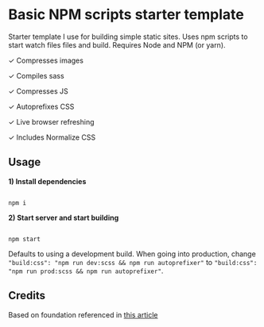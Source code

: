 # Basic NPM scripts starter template

Starter template I use for building simple static sites. Uses npm scripts to start watch files files and build. Requires Node and NPM (or yarn).

✓ Compresses images

✓ Compiles sass

✓ Compresses JS

✓ Autoprefixes CSS

✓ Live browser refreshing

✓ Includes Normalize CSS

## Usage

__1) Install dependencies__

```

npm i

```

__2) Start server and start building__

```

npm start

```

Defaults to using a development build. When going into production, change `"build:css": "npm run dev:scss && npm run autoprefixer"` to `"build:css": "npm run prod:scss && npm run autoprefixer"`.

## Credits

Based on foundation referenced in [this article](https://css-irl.info/a-modern-front-end-workflow-part-1/)